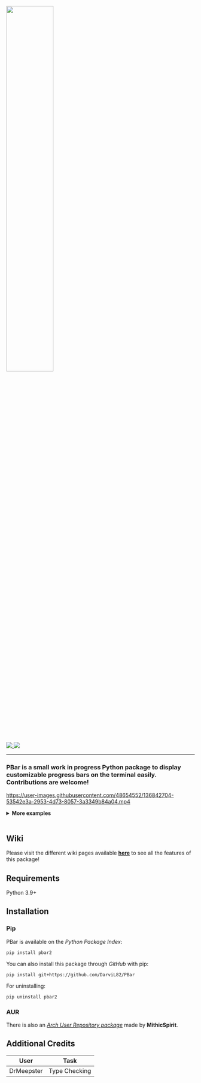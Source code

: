 <img width=50% src="https://user-images.githubusercontent.com/48654552/136713737-aebdd652-061b-428a-b750-2faa29cd60b3.png"><br>

<a href="https://github.com/DarviL82/PBar/pulls"> <img src="https://img.shields.io/badge/contributions-welcome-brightgreen?style=flat-square"> </a>
<a href="https://pypi.org/project/PBar2/"> <img src="https://img.shields.io/badge/PyPI-available-blue?style=flat-square"> </a>

---

### PBar is a small work in progress Python package to display customizable progress bars on the terminal easily. Contributions are welcome!



https://user-images.githubusercontent.com/48654552/136842704-53542e3a-2953-4d73-8057-3a3349b84a04.mp4


<details>
	<summary><b> More examples </b></summary>

https://user-images.githubusercontent.com/48654552/134776865-c7516cf1-0c66-44da-ae2c-f2cbedd2527c.mp4

Source available [here.](https://github.com/DarviL82/PBar/blob/main/resources/examples/anim.py)


https://user-images.githubusercontent.com/48654552/137568056-aafa1ba1-35c2-4ecd-84f8-99ca0093cab5.mp4

Source available [here.](https://github.com/DarviL82/PBar/blob/main/resources/examples/conds.py)

</details>

<br>

## Wiki
Please visit the different wiki pages available **[here](https://github.com/DarviL82/PBar/wiki)** to see all the features of this package!


## Requirements
Python 3.9+


## Installation
### Pip
PBar is available on the *Python Package Index*:

`pip install pbar2`

You can also install this package through *GitHub* with pip:

`pip install git+https://github.com/DarviL82/PBar`

For uninstalling:

`pip uninstall pbar2`

### AUR
There is also an [*Arch User Repository package*](https://aur.archlinux.org/packages/python-pbar/) made by **MithicSpirit**.


## Additional Credits
| User       | Task          |
|------------|---------------|
| DrMeepster | Type Checking |
